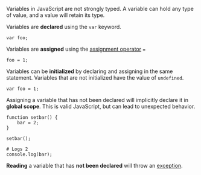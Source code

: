 Variables in JavaScript are not strongly typed. A variable can hold any type
of value, and a value will retain its type.

Variables are **declared** using the ```var``` keyword.

    var foo;

Variables are **assigned** using the [assignment operator](#assignment_operators)
```=```

    foo = 1;

Variables can be **initialized** by declaring and assigning in the same statement.
Variables that are not initialized have the value of ```undefined```.

    var foo = 1;

Assigning a variable that has not been declared will implicitly declare it in
**global scope**. This is valid JavaScript, but can lead to unexpected behavior.

    function setbar() {
        bar = 2;
    }

    setbar();

    # Logs 2
    console.log(bar);

**Reading** a variable that has **not been declared** will throw an [exception](#exceptions).
